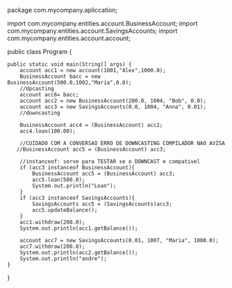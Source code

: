 


package com.mycompany.apliccation;

import com.mycompany.entities.account.BusinessAccount;
import com.mycompany.entities.account.SavingsAccounts;
import com.mycompany.entities.account.account;


public class Program {

    public static void main(String[] args) {
        account acc1 = new account(1001,"Alex",1000.0);
        BusinessAccount bacc = new BusinessAccount(500.0,1002,"Maria",0.0);
        //Upcasting
        account acc6= bacc;
        account acc2 = new BusinessAccount(200.0, 1004, "Bob", 0.0);
        account acc3 = new SavingsAccounts(0.0, 1004, "Anna", 0.01);
        //downcasting
        
        BusinessAccount acc4 = (BusinessAccount) acc2;
        acc4.loan(100.00);
        
        //CUIDADO COM A CONVERSAO ERRO DE DOWNCASTING COMPILADOR NAO AVISA
       //BusinessAccount acc5 = (BusinessAccount) acc3;
       
        //instanceof: serve para TESTAR se o DOWNCAST e compativel
        if (acc3 instanceof BusinessAccount){
            BusinessAccount acc5 = (BusinessAccount) acc3;
            acc5.loan(500.0);
            System.out.println("Loan");
        }
        if (acc3 instanceof SavingsAccounts){
            SavingsAccounts acc5 = (SavingsAccounts)acc3;
            acc5.updateBalance();
        }
        acc1.withdraw(200.0);
        System.out.println(acc1.getBalance());
        
        account acc7 = new SavingsAccounts(0.01, 1007, "Maria", 1000.0);
        acc7.withdraw(200.0);
        System.out.println(acc2.getBalance());
        System.out.println("andre");
    }
}
